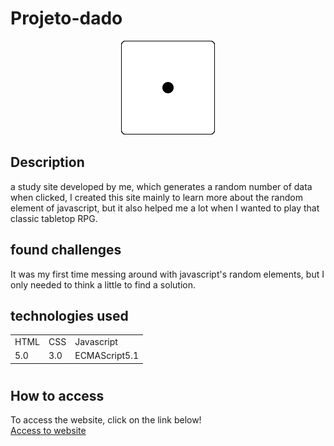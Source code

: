 # Projeto-dado

<p align="center">
 <img width="150" src="src/imagens/1.gif">
</p>

## Description

 a study site developed by me, which generates a random number of data when clicked, I created this site mainly to learn more about the random element of javascript, but it also helped me a lot when I wanted to play that classic tabletop RPG.

## found challenges

 It was my first time messing around with javascript's random elements, but I only needed to think a little to find a solution.

## technologies used

<table>
  <tr>
    <td>HTML</td>
    <td>CSS</td>
    <td>Javascript</td>
  </tr>
  <tr>
    <td>5.0</td>
    <td>3.0</td>
    <td>ECMAScript5.1</td>
  </tr>
</table>

#

## How to access

To access the website, click on the link below! <br>
<a href="https://filipi-pinheiro.github.io/Projeto-dado/" target="_blank">Access to website</a>
